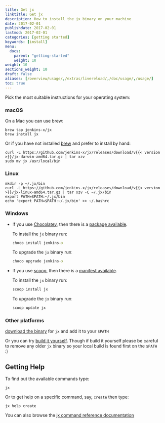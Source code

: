```yaml
---
title: Get jx
linktitle: Get jx
description: How to install the jx binary on your machine
date: 2017-02-01
publishdate: 2017-02-01
lastmod: 2017-02-01
categories: [getting started]
keywords: [install]
menu:
  docs:
    parent: "getting-started"
    weight: 10
weight: 10
sections_weight: 10
draft: false
aliases: [/overview/usage/,/extras/livereload/,/doc/usage/,/usage/]
toc: true
---
```


Pick the most suitable instructions for your operating system:

### macOS

On a Mac you can use brew:

```shell
brew tap jenkins-x/jx
brew install jx 
```

Or if you have not installed [brew](https://brew.sh/) and prefer to install by hand:

```shell
curl -L https://github.com/jenkins-x/jx/releases/download/v{{< version >}}/jx-darwin-amd64.tar.gz | tar xzv 
sudo mv jx /usr/local/bin
```

### Linux

```shell
mkdir -p ~/.jx/bin
curl -L https://github.com/jenkins-x/jx/releases/download/v{{< version >}}/jx-linux-amd64.tar.gz | tar xzv -C ~/.jx/bin
export PATH=$PATH:~/.jx/bin
echo 'export PATH=$PATH:~/.jx/bin' >> ~/.bashrc
```

### Windows

- If you use [Chocolatey](https://chocolatey.org/), then there is a [package available](https://chocolatey.org/packages/jenkins-x).

  To install the `jx` binary run:

  ```cmd
  choco install jenkins-x
  ```

  To upgrade the `jx` binary run:

  ```cmd
  choco upgrade jenkins-x
  ```

- If you use [scoop](https://scoop.sh), then there is a [manifest available](https://github.com/lukesampson/scoop/blob/master/bucket/jx.json).

  To install the `jx` binary run:

  ```cmd
  scoop install jx
  ```

  To upgrade the `jx` binary run:

  ```cmd
  scoop update jx
  ```

### Other platforms
    
[download the binary](https://github.com/jenkins-x/jx/releases) for `jx` and add it to your `$PATH`

Or you can try [build it yourself](https://github.com/jenkins-x/jx/blob/master/docs/contributing/hacking.md). Though if build it yourself please be careful to remove any older `jx` binary so your local build is found first on the `$PATH` :)

## Getting Help

To find out the available commands type:

    jx

Or to get help on a specific command, say, `create` then type:

    jx help create

You can also browse the [jx command reference documentation](/commands/jx)
